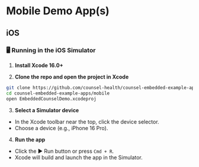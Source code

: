 # Mobile Demo App(s)

## iOS

### 🖥️ Running in the iOS Simulator

1. **Install Xcode 16.0+**

2. **Clone the repo and open the project in Xcode**

```bash
git clone https://github.com/counsel-health/counsel-embedded-example-apps.git
cd counsel-embedded-example-apps/mobile
open EmbeddedCounselDemo.xcodeproj
```

3. **Select a Simulator device**

* In the Xcode toolbar near the top, click the device selector.
* Choose a device (e.g., iPhone 16 Pro).

4. **Run the app**

* Click the ▶️ Run button or press `Cmd + R`.
* Xcode will build and launch the app in the Simulator.
